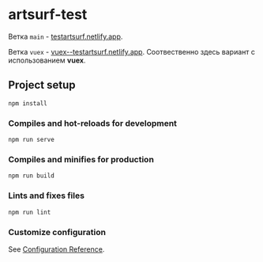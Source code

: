# artsurf-test
Ветка `main` - [testartsurf.netlify.app](https://testartsurf.netlify.app/).

Ветка `vuex` - [vuex--testartsurf.netlify.app](https://vuex--testartsurf.netlify.app/). Соотвественно здесь вариант с использованием **vuex**.

## Project setup
```
npm install
```

### Compiles and hot-reloads for development
```
npm run serve
```

### Compiles and minifies for production
```
npm run build
```

### Lints and fixes files
```
npm run lint
```

### Customize configuration
See [Configuration Reference](https://cli.vuejs.org/config/).
